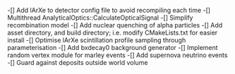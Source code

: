 
-[] Add lArXe to detector config file to avoid recompiling each time
-[] Multithread AnalyticalOptics::CalculateOpticalSignal
-[] Simplify recombination model
-[] Add nuclear quenching of alpha particles
-[] Add asset directory, and build directory; i.e. modify CMakeLists.txt for easier install
-[] Optimise lArXe scintillation profile sampling through parameterisation
-[] Add bxdecay0 background generator
-[] Implement random vertex module for marley events
-[] Add supernova neutrino events
-[] Guard against deposits outside world volume
